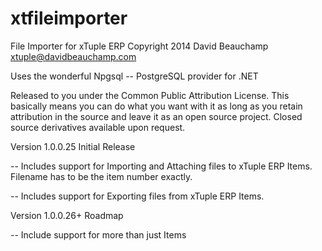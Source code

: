 xtfileimporter
==============

File Importer for xTuple ERP
Copyright 2014 David Beauchamp 
xtuple@davidbeauchamp.com

Uses the wonderful Npgsql -- PostgreSQL provider for .NET

Released to you under the Common Public Attribution License. This basically means you can do
what you want with it as long as you retain attribution in the source and leave it as an open
source project. Closed source derivatives available upon request. 

Version 1.0.0.25 Initial Release

-- Includes support for Importing and Attaching files to xTuple ERP Items. 
   Filename has to be the item number exactly. 
   
-- Includes support for Exporting files from xTuple ERP Items. 

Version 1.0.0.26+ Roadmap

-- Include support for more than just Items